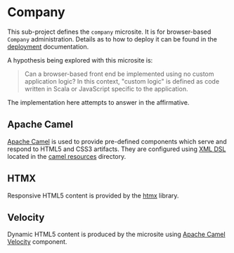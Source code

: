 Company
=======

This sub-project defines the `company` microsite.  It is for browser-based `Company` administration.  Details as to how to deploy it can be found in the [deployment](../../deployment/README.md) documentation.

A hypothesis being explored with this microsite is:

> Can a browser-based front end be implemented using no custom application logic?  In this context, "custom logic" is defined as code written in Scala or JavaScript specific to the application.

The implementation here attempts to answer in the affirmative.


## Apache Camel

[Apache Camel](https://camel.apache.org/docs/index.html) is used to provide pre-defined components which serve and respond to HTML5 and CSS3 artifacts.  They are configured using [XML DSL](https://camel.apache.org/components/3.20.x/others/java-xml-io-dsl.html) located in the [camel resources](./src/main/resources/camel) directory.


## HTMX

Responsive HTML5 content is provided by the [htmx](https://htmx.org/) library.


## Velocity

Dynamic HTML5 content is produced by the microsite using [Apache Camel](https://camel.apache.org/docs/index.html) [Velocity](https://velocity.apache.org/engine/devel/user-guide.html) component.


